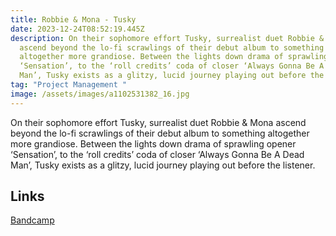 ```yaml
---
title: Robbie & Mona - Tusky
date: 2023-12-24T08:52:19.445Z
description: On their sophomore effort Tusky, surrealist duet Robbie & Mona
  ascend beyond the lo-fi scrawlings of their debut album to something
  altogether more grandiose. Between the lights down drama of sprawling opener
  ‘Sensation’, to the ‘roll credits’ coda of closer ‘Always Gonna Be A Dead
  Man’, Tusky exists as a glitzy, lucid journey playing out before the listener.
tag: "Project Management "
image: /assets/images/a1102531382_16.jpg
---
```

On their sophomore effort Tusky, surrealist duet Robbie & Mona ascend beyond the lo-fi scrawlings of their debut album to something altogether more grandiose. Between the lights down drama of sprawling opener ‘Sensation’, to the ‘roll credits’ coda of closer ‘Always Gonna Be A Dead Man’, Tusky exists as a glitzy, lucid journey playing out before the listener.

## Links

[Bandcamp](https://robbieandmona.bandcamp.com/album/tusky)